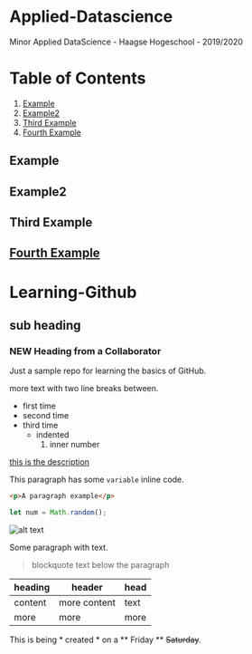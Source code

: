 # Applied-Datascience
Minor Applied DataScience - Haagse Hogeschool - 2019/2020

# Table of Contents
1. [Example](#example)
2. [Example2](#example2)
3. [Third Example](#third-example)
4. [Fourth Example](#fourth-examplehttpwwwfourthexamplecom)


## Example
## Example2
## Third Example
## [Fourth Example](http://www.fourthexample.com)

# Learning-Github
## sub heading
### NEW Heading from a Collaborator

Just a sample repo for learning the basics of GitHub.

more text with two line breaks between.

- first time
- second time
- third time
  - indented
    1. inner number
    
[this is the description](http://www.github.com)

This paragraph has some `variable` inline code.

```html
<p>A paragraph example</p>
```
```javascript
let num = Math.random();
```

![alt text](http://picsum.photos/200/200)

Some paragraph with text.
> blockquote text below the paragraph

| heading | header | head |
| --- | --- | --- |
| content | more content | text |
| more | more | more |

This is being * created * on a ** Friday ** ~~Saturday~~.
